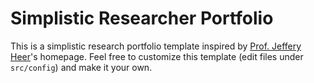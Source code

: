 # Simplistic Researcher Portfolio

This is a simplistic research portfolio template inspired by [Prof. Jeffery Heer](https://homes.cs.washington.edu/~jheer/)'s homepage.
Feel free to customize this template (edit files under `src/config`) and make it your own.
